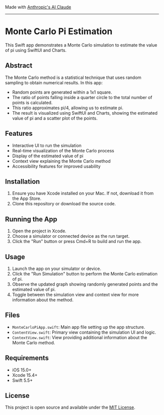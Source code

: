 Made with [Anthropic's AI Claude](https://claude.ai/login)

- - - -

# Monte Carlo Pi Estimation

This Swift app demonstrates a Monte Carlo simulation to estimate the value of pi using SwiftUI and Charts.

## Abstract

The Monte Carlo method is a statistical technique that uses random sampling to obtain numerical results. In this app:

- Random points are generated within a 1x1 square.
- The ratio of points falling inside a quarter circle to the total number of points is calculated.
- This ratio approximates pi/4, allowing us to estimate pi.
- The result is visualized using SwiftUI and Charts, showing the estimated value of pi and a scatter plot of the points.

## Features

- Interactive UI to run the simulation
- Real-time visualization of the Monte Carlo process
- Display of the estimated value of pi
- Context view explaining the Monte Carlo method
- Accessibility features for improved usability

## Installation

1. Ensure you have Xcode installed on your Mac. If not, download it from the App Store.
2. Clone this repository or download the source code.

## Running the App

1. Open the project in Xcode.
2. Choose a simulator or connected device as the run target.
3. Click the "Run" button or press Cmd+R to build and run the app.

## Usage

1. Launch the app on your simulator or device.
2. Click the "Run Simulation" button to perform the Monte Carlo estimation of pi.
3. Observe the updated graph showing randomly generated points and the estimated value of pi.
4. Toggle between the simulation view and context view for more information about the method.

## Files

- `MonteCarloPiApp.swift`: Main app file setting up the app structure.
- `ContentView.swift`: Primary view containing the simulation UI and logic.
- `ContextView.swift`: View providing additional information about the Monte Carlo method.

## Requirements

- iOS 15.0+
- Xcode 15.4+
- Swift 5.5+

## License

This project is open source and available under the [MIT License](LICENSE).


